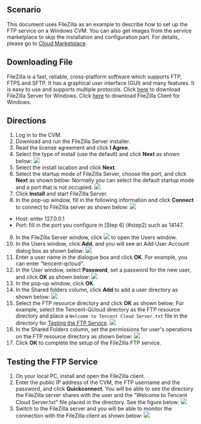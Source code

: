 ## Scenario
This document uses FileZilla as an example to describe how to set up the FTP service on a Windows CVM. You can also get images from the service marketplace to skip the installation and configuration part. For details, please go to [Cloud Marketplace](https://market.cloud.tencent.com/list?cid=64).

## Downloading File
 FileZilla is a fast, reliable, cross-platform software which supports FTP, FTPS and SFTP. It has a graphical user interface (GUI) and many features. It is easy to use and supports multiple protocols.
 Click [here](https://filezilla-project.org/download.php?type=server) to download FileZilla Server for Windows. Click [here](https://filezilla-project.org/download.php?type=client) to download FileZilla Client for Windows.

## Directions

1. Log in to the CVM.
2. Download and run the FileZilla Server installer.
3. Read the license agreement and click **I Agree**.
4. Select the type of install (use the default) and click **Next** as shown below:
![](https://main.qcloudimg.com/raw/96537179989adaae28ed43987910763d.png)
5. Select the install location and click **Next**.
6. <span id="step2">Select the startup mode of FileZilla Server, choose the port, and click **Next** as shown below:</span>
Normally you can select the default startup mode and a port that is not occupied.
 ![](https://main.qcloudimg.com/raw/9336caf9f56b4cd84be68b0bf108bb9b.png)
7. Click **Install** and start FileZilla Server.
8. In the pop-up window, fill in the following information and click **Connect** to connect to FileZilla server as shown below:
![](https://main.qcloudimg.com/raw/70e43cd78e7b52b2a3f7db51341fc011.png)
 - Host: enter 127.0.0.1
 - Port: fill in the port you configure in [Step 6] (#step2) such as 14147.
9. In the FileZilla Server window, click <img src="https://main.qcloudimg.com/raw/6eaffea83cd46f08300a27dcdf1c62a1.png" style="margin: 0;"> to open the Users window.
10. In the Users window, click **Add**, and you will see an Add User Account dialog box as shown below:
![](https://main.qcloudimg.com/raw/192ce19ec011d7b4848146a3a4b6a1e6.png)
11. Enter a user name in the dialogue box and click **OK**.
For example, you can enter “tencent-qcloud”.
12. In the User window, select **Password**, set a password for the new user, and click **OK** as shown below:
![](https://main.qcloudimg.com/raw/b456b2cddb1a44806d0a2c1fc5377c6a.png)
13. In the pop-up window, click **OK**.
14. In the Shared folders column, click **Add** to add a user directory as shown below:
![](https://main.qcloudimg.com/raw/567e7c0bec0d9d69749835767cc6697d.png)
15. Select the FTP resource directory and click **OK** as shown below:
For example, select the Tencent-Qcloud directory as the FTP resource directory and place a `Welcome to Tencent Cloud Server.txt` file in the directory for [Testing the FTP Service](#checkFTPService).
![](https://main.qcloudimg.com/raw/1df0c3ea3d63a1dcb671137b0b475f41.png)
16. In the Shared Folders column, set the permissions for user's operations on the FTP resource directory as shown below:
![](https://main.qcloudimg.com/raw/43fae3ae7e4e0f7d63259d1068351cd2.png)
17. Click **OK** to complete the setup of the FileZilla FTP service.

<sapn id="checkFTPService"></span>
## Testing the FTP Service

1. On your local PC, install and open the FileZilla client.
2. Enter the public IP address of the CVM, the FTP username and the password, and click **Quickconnect**. You will be able to see the directory the FileZilla server shares with the user and the "Welcome to Tencent Cloud Server.txt" file placed in the directory. See the figure below:
![](https://main.qcloudimg.com/raw/2de36829add6693d13d587928cf349f7.png)
3. Switch to the FileZilla server and you will be able to monitor the connection with the FileZilla client as shown below:
![](https://main.qcloudimg.com/raw/d4156a85e10b5e2f0d89e36fd3bf246a.png)



